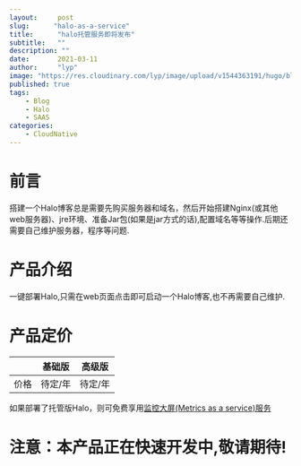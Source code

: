 ```yaml
---
layout:     post 
slug:      "halo-as-a-service"
title:      "halo托管服务即将发布"
subtitle:   ""
description: ""
date:       2021-03-11
author:     "lyp"
image: "https://res.cloudinary.com/lyp/image/upload/v1544363191/hugo/blog.github.io/743a4e9227e1f14cb24a1eb6db29e183.jpg"
published: true
tags:
    - Blog
    - Halo
    - SAAS
categories: 
    - CloudNative
---  
```


# 前言  

搭建一个Halo博客总是需要先购买服务器和域名，然后开始搭建Nginx(或其他web服务器)、jre环境、准备Jar包(如果是jar方式的话),配置域名等等操作.后期还需要自己维护服务器，程序等问题.
  

#  产品介绍   

一键部署Halo,只需在web页面点击即可启动一个Halo博客,也不再需要自己维护.


#  产品定价   


|  |  基础版   | 高级版  |
|  ----|  ----  | ----  |
| 价格 | 待定/年  | 待定/年 |

如果部署了托管版Halo，则可免费享用[监控大屏(Metrics as a service)服务](https://liangyuanpeng.com/post/2021-03-11-metrics-as-a-service/)


# 注意：本产品正在快速开发中,敬请期待!